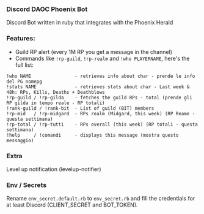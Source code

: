 ### Discord DAOC Phoenix Bot

Discord Bot written in ruby that integrates with the Phoenix Herald

### Features:

- Guild RP alert (every 1M RP you get a message in the channel)
- Commands like `!rp-guild`, `!rp-realm` and `!who PLAYERNAME`, here's the full list:

```
!who NAME                - retrieves info about char - prende le info del PG nomepg
!stats NAME              - retrieves stats about char - Last week & 48h: RPs, Kills, Deaths + Deathblows
!rp-guild / !rp-gilda    - fetches the guild RPs - total (prende gli RP gilda in tempo reale - RP totali)
!rank-guild / !rank-bit  - List of guild (BIT) members
!rp-mid   / !rp-midgard  - RPs realm (Midgard, this week) (RP Reame - questa settimana)
!rp-total / !rp-tutti    - RPs overall (this week) (RP totali - questa settimana)
!help     / !comandi     - displays this message (mostra questo messaggio)
```

### Extra

Level up notification (levelup-notifier)

### Env / Secrets

Rename `env_secret.default.rb` to `env_secret.rb` and fill the credentials for at least Discord (CLIENT_SECRET and BOT_TOKEN).
